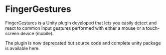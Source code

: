 # FingerGestures

FingerGestures is a Unity plugin developed that lets you easily detect and react to 
common input gestures performed with either a mouse or a touch-screen device (mobile).

The plugin is now deprecated but source code and complete unity package is available here.

